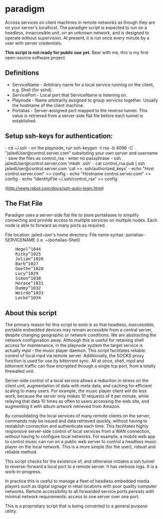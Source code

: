 # paradigm

Access services on client machines in remote networks as though they are on your server's localhost. The paradigm script is expected to run on a headless, innaccesible unit, on an unknown network, and is designed to operate without supervision. At present, it is run once every minute by a user with server credentials. 

<strong>This script is not ready for public use yet.</strong> Bear with me, this is my first open-source software project.

<h2>Definitions</h2>
<ul>
  <li>ServiceName - Arbitrary name for a local service running on the client, e.g. Shell (for sshd).</li>
  <li>ServicePort - Local port that ServiceName is listening on.</li>
  <li>Playnode - Name arbitrarily assigned to group services together. Usually the hostname of the client machine.</li>
  <li>Portalias - Server-assigned port mapped to the reverse tunnel. This value is retrieved from a server-side flat file before each tunnel is established.</li>
</ul>


<h2>Setup ssh-keys for authentication:</h2>
- cd ~/.ssh
- on the playnode, run ssh-keygen -t rsa -b 4096 -C "jailedUser@control.server.com" subsituting your own server and username
- save the files as control_rsa
- enter no passphrase
- ssh jailedUser@control.server.com 'mkdir .ssh'
- cat control_rsa.pub | ssh jailedUser@control.server.com 'cat >> .ssh/authorized_keys'
- echo "Host control.server.com" >> config
- echo "Hostname control.server.com" >> config
- echo "IdentityFile ~/.ssh/control_rsa" >> config

(http://www.rebol.com/docs/ssh-auto-login.html)


<h2>The Flat File</h2>

Paradigm uses a server-side flat file to store portaliases to simplify connecting and provide access to multiple services on multiple nodes. Each node is able to forward as many ports as required.

File location: jailed user's home directory.
File name syntax: portalias-SERVICENAME (i.e. ~/portalias-Shell)

<pre>
	Hegel^1044
	Ricky^1025
	Julian^1026
	Barb^1027
	Goethe^1028
	Lucy^1029
	Simon^1030
	Horace^1031
	Dummy^1032
	Weirdo^1033
	Locke^1034
</pre>


<h2>About this script</h2>

The primary reason for this script to exist is so that headless, inaccessible, portable embedded devices may remain accessible from a central server, despite changing geographic or network conditions. We are abstracting the network configuration away. Although this is useful for retaining shell access for maintenance, in the playnode system the target service is actually mpd - the music player daemon. This script facilitates reliable control of local mpd via remote server. Additionally, the SOCKS proxy function is used for use by bittorrent sync. All at once, shell, mpd and bittorrent traffic can flow encrypted through a single tcp port, from a totally firewalled unit.

Server-side control of a local service allows a reduction in stress on the client unit, augmentation of data with meta data, and caching for efficient scaling to many users. For example, the music player client will do less work, because the server only makes 10 requests of it per minute, while relaying that data 10 times as often to users accessing the web site, and augmenting it with album artwork retrieved from Amazon.

By consolidating the local services of many remote clients on the server, commands may be issued and data retrieved quickly, without having to restablish connection and authenticate each time. This facilitates highly responsive server-side control of local services from a WAN connection, without having to configure local networks. For example, a mobile web app to control music can run on a public web server to control a headless music player on the local network. This is a more simple (for the user), robust and reliable method.

This script checks for the existence of, and otherwise initiates a ssh tunnel to reverse-forward a local port to a remote server. It has verbose logs. It is a work-in-progress.

In practice this is useful to manage a fleet of headless embedded media players such as digital signage in retail locations with poor quality computer networks. Remote accessibility to all forwarded service ports persists with minimal network requirements: access to one server over one port.

This is a proprietary script that is being converted to a general purpose utility.
